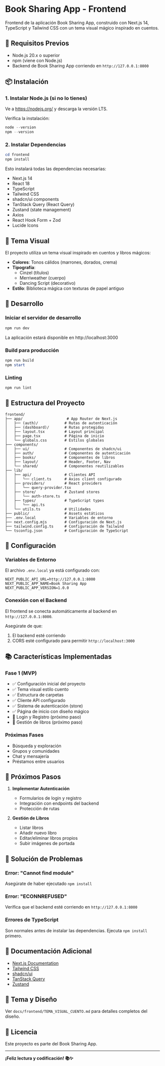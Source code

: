 # Book Sharing App - Frontend

Frontend de la aplicación Book Sharing App, construido con Next.js 14, TypeScript y Tailwind CSS con un tema visual mágico inspirado en cuentos.

## 🚀 Requisitos Previos

- Node.js 20.x o superior
- npm (viene con Node.js)
- Backend de Book Sharing App corriendo en `http://127.0.0.1:8000`

## 📦 Instalación

### 1. Instalar Node.js (si no lo tienes)

Ve a https://nodejs.org/ y descarga la versión LTS.

Verifica la instalación:
```powershell
node --version
npm --version
```

### 2. Instalar Dependencias

```powershell
cd frontend
npm install
```

Esto instalará todas las dependencias necesarias:
- Next.js 14
- React 18
- TypeScript
- Tailwind CSS
- shadcn/ui components
- TanStack Query (React Query)
- Zustand (state management)
- Axios
- React Hook Form + Zod
- Lucide Icons

## 🎨 Tema Visual

El proyecto utiliza un tema visual inspirado en cuentos y libros mágicos:

- **Colores**: Tonos cálidos (marrones, dorados, crema)
- **Tipografía**: 
  - Cinzel (títulos)
  - Merriweather (cuerpo)
  - Dancing Script (decorativo)
- **Estilo**: Biblioteca mágica con texturas de papel antiguo

## 🏃 Desarrollo

### Iniciar el servidor de desarrollo

```powershell
npm run dev
```

La aplicación estará disponible en http://localhost:3000

### Build para producción

```powershell
npm run build
npm start
```

### Linting

```powershell
npm run lint
```

## 📁 Estructura del Proyecto

```
frontend/
├── app/                    # App Router de Next.js
│   ├── (auth)/            # Rutas de autenticación
│   ├── (dashboard)/       # Rutas protegidas
│   ├── layout.tsx         # Layout principal
│   ├── page.tsx           # Página de inicio
│   └── globals.css        # Estilos globales
├── components/
│   ├── ui/                # Componentes de shadcn/ui
│   ├── auth/              # Componentes de autenticación
│   ├── books/             # Componentes de libros
│   ├── layout/            # Header, Footer, Nav
│   └── shared/            # Componentes reutilizables
├── lib/
│   ├── api/               # Clientes API
│   │   └── client.ts      # Axios client configurado
│   ├── providers/         # React providers
│   │   └── query-provider.tsx
│   ├── store/             # Zustand stores
│   │   └── auth-store.ts
│   ├── types/             # TypeScript types
│   │   └── api.ts
│   └── utils.ts           # Utilidades
├── public/                # Assets estáticos
├── .env.local             # Variables de entorno
├── next.config.mjs        # Configuración de Next.js
├── tailwind.config.ts     # Configuración de Tailwind
└── tsconfig.json          # Configuración de TypeScript
```

## 🔧 Configuración

### Variables de Entorno

El archivo `.env.local` ya está configurado con:

```env
NEXT_PUBLIC_API_URL=http://127.0.0.1:8000
NEXT_PUBLIC_APP_NAME=Book Sharing App
NEXT_PUBLIC_APP_VERSION=1.0.0
```

### Conexión con el Backend

El frontend se conecta automáticamente al backend en `http://127.0.0.1:8000`.

Asegúrate de que:
1. El backend esté corriendo
2. CORS esté configurado para permitir `http://localhost:3000`

## 📚 Características Implementadas

### Fase 1 (MVP)
- ✅ Configuración inicial del proyecto
- ✅ Tema visual estilo cuento
- ✅ Estructura de carpetas
- ✅ Cliente API configurado
- ✅ Sistema de autenticación (store)
- ✅ Página de inicio con diseño mágico
- 🚧 Login y Registro (próximo paso)
- 🚧 Gestión de libros (próximo paso)

### Próximas Fases
- Búsqueda y exploración
- Grupos y comunidades
- Chat y mensajería
- Préstamos entre usuarios

## 🎯 Próximos Pasos

1. **Implementar Autenticación**
   - Formularios de login y registro
   - Integración con endpoints del backend
   - Protección de rutas

2. **Gestión de Libros**
   - Listar libros
   - Añadir nuevo libro
   - Editar/eliminar libros propios
   - Subir imágenes de portada

## 🐛 Solución de Problemas

### Error: "Cannot find module"
Asegúrate de haber ejecutado `npm install`

### Error: "ECONNREFUSED"
Verifica que el backend esté corriendo en `http://127.0.0.1:8000`

### Errores de TypeScript
Son normales antes de instalar las dependencias. Ejecuta `npm install` primero.

## 📖 Documentación Adicional

- [Next.js Documentation](https://nextjs.org/docs)
- [Tailwind CSS](https://tailwindcss.com/docs)
- [shadcn/ui](https://ui.shadcn.com)
- [TanStack Query](https://tanstack.com/query/latest)
- [Zustand](https://zustand-demo.pmnd.rs)

## 🎨 Tema y Diseño

Ver `docs/frontend/TEMA_VISUAL_CUENTO.md` para detalles completos del diseño.

## 📝 Licencia

Este proyecto es parte del Book Sharing App.

---

**¡Feliz lectura y codificación! 📚✨**
